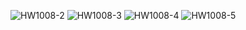 ![HW1008-2](https://github.com/user-attachments/assets/9b859096-0205-42ee-a736-6ecc2c993683)
![HW1008-3](https://github.com/user-attachments/assets/f279b25e-0aa0-4362-8488-526b917e7b06)
![HW1008-4](https://github.com/user-attachments/assets/515e1a9b-5f35-4a13-bcc7-a6a8cadbb557)
![HW1008-5](https://github.com/user-attachments/assets/3a96c010-3be4-4a9d-af1b-7803441e0d87)
